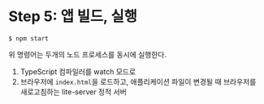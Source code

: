# Step 5: 앱 빌드, 실행

```
$ npm start
```

위 명령어는 두개의 노드 프로세스를 동시에 실행한다.

1. TypeScript 컴파일러를 watch 모드로
2. 브라우저에 `index.html`을 로드하고, 애플리케이션 파일이 변경될 때 브라우저를 새로고침하는 lite-server 정적 서버
